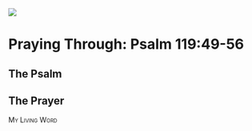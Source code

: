 <img class="intro-right" src="/images/art-paris-psalter.jpg">

# Praying Through: Psalm 119:49-56

## The Psalm

## The Prayer

<div style="font-variant: small-caps;">
My Living Word
</div>
